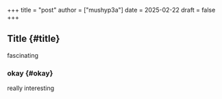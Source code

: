 +++
title = "post"
author = ["mushyp3a"]
date = 2025-02-22
draft = false
+++

## Title {#title}

fascinating


### okay {#okay}

really interesting
